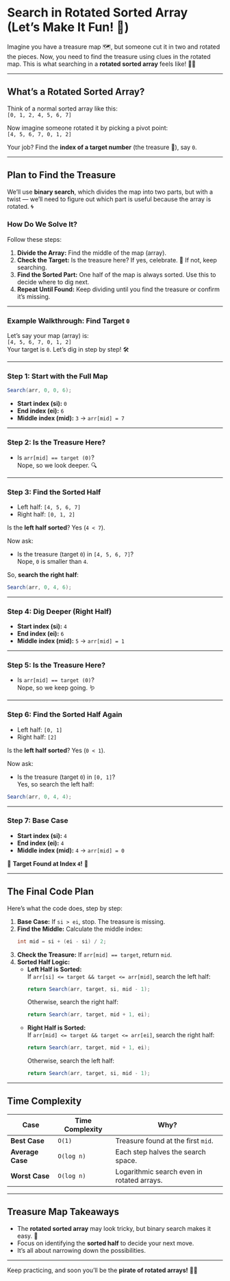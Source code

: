 # Search in Rotated Sorted Array (Let’s Make It Fun! 🎯)

Imagine you have a treasure map 🗺️, but someone cut it in two and rotated the pieces. Now, you need to find the treasure using clues in the rotated map. This is what searching in a **rotated sorted array** feels like! 🏴‍☠️

---

## **What’s a Rotated Sorted Array?**

Think of a normal sorted array like this:  
`[0, 1, 2, 4, 5, 6, 7]`

Now imagine someone rotated it by picking a pivot point:  
`[4, 5, 6, 7, 0, 1, 2]`

Your job? Find the **index of a target number** (the treasure 🎉), say `0`.

---

## **Plan to Find the Treasure**

We’ll use **binary search**, which divides the map into two parts, but with a twist — we’ll need to figure out which part is useful because the array is rotated. 🌀

### **How Do We Solve It?**
Follow these steps:

1. **Divide the Array:** Find the middle of the map (array).
2. **Check the Target:** Is the treasure here? If yes, celebrate. 🎊 If not, keep searching.
3. **Find the Sorted Part:** One half of the map is always sorted. Use this to decide where to dig next.
4. **Repeat Until Found:** Keep dividing until you find the treasure or confirm it’s missing.

---

### **Example Walkthrough: Find Target `0`**

Let’s say your map (array) is:  
`[4, 5, 6, 7, 0, 1, 2]`  
Your target is `0`. Let’s dig in step by step! 🛠️

---

### **Step 1: Start with the Full Map**
```java
Search(arr, 0, 0, 6);
```

- **Start index (si):** `0`
- **End index (ei):** `6`
- **Middle index (mid):** `3` → `arr[mid] = 7`

---

### **Step 2: Is the Treasure Here?**
- Is `arr[mid] == target (0)`?  
  Nope, so we look deeper. 🔍

---

### **Step 3: Find the Sorted Half**
- Left half: `[4, 5, 6, 7]`
- Right half: `[0, 1, 2]`

Is the **left half sorted**? Yes (`4 < 7`).

Now ask:  
- Is the treasure (target `0`) in `[4, 5, 6, 7]`?  
  Nope, `0` is smaller than `4`.

So, **search the right half**:
```java
Search(arr, 0, 4, 6);
```

---

### **Step 4: Dig Deeper (Right Half)**
- **Start index (si):** `4`
- **End index (ei):** `6`
- **Middle index (mid):** `5` → `arr[mid] = 1`

---

### **Step 5: Is the Treasure Here?**
- Is `arr[mid] == target (0)`?  
  Nope, so we keep going. 🪱

---

### **Step 6: Find the Sorted Half Again**
- Left half: `[0, 1]`
- Right half: `[2]`

Is the **left half sorted**? Yes (`0 < 1`).

Now ask:  
- Is the treasure (target `0`) in `[0, 1]`?  
  Yes, so search the left half:
```java
Search(arr, 0, 4, 4);
```

---

### **Step 7: Base Case**
- **Start index (si):** `4`
- **End index (ei):** `4`
- **Middle index (mid):** `4` → `arr[mid] = 0`

🎉 **Target Found at Index `4`!** 🎉

---

## **The Final Code Plan**

Here’s what the code does, step by step:

1. **Base Case:** If `si > ei`, stop. The treasure is missing.  
2. **Find the Middle:** Calculate the middle index:  
   ```java
   int mid = si + (ei - si) / 2;
   ```
3. **Check the Treasure:** If `arr[mid] == target`, return `mid`.
4. **Sorted Half Logic:**
   - **Left Half is Sorted:**  
     If `arr[si] <= target && target <= arr[mid]`, search the left half:
     ```java
     return Search(arr, target, si, mid - 1);
     ```
     Otherwise, search the right half:
     ```java
     return Search(arr, target, mid + 1, ei);
     ```
   - **Right Half is Sorted:**  
     If `arr[mid] <= target && target <= arr[ei]`, search the right half:
     ```java
     return Search(arr, target, mid + 1, ei);
     ```
     Otherwise, search the left half:
     ```java
     return Search(arr, target, si, mid - 1);
     ```

---

## **Time Complexity**

| **Case**        | **Time Complexity** | **Why?**                                       |
|------------------|---------------------|------------------------------------------------|
| **Best Case**    | `O(1)`             | Treasure found at the first `mid`.            |
| **Average Case** | `O(log n)`         | Each step halves the search space.            |
| **Worst Case**   | `O(log n)`         | Logarithmic search even in rotated arrays.    |

---

## **Treasure Map Takeaways**

- The **rotated sorted array** may look tricky, but binary search makes it easy. 🧭
- Focus on identifying the **sorted half** to decide your next move.
- It’s all about narrowing down the possibilities.

---

Keep practicing, and soon you’ll be the **pirate of rotated arrays!** 🏴‍☠️